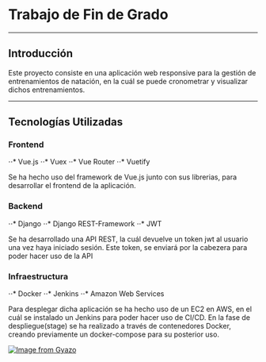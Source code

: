 # Trabajo de Fin de Grado
---
## Introducción
Este proyecto consiste en una aplicación web responsive para la gestión de entrenamientos de natación, en la cuál se puede cronometrar y visualizar dichos entrenamientos.
___
## Tecnologías Utilizadas

### Frontend
⋅⋅* Vue.js
⋅⋅* Vuex
⋅⋅* Vue Router
⋅⋅* Vuetify

Se ha hecho uso del framework de Vue.js junto con sus librerias, para desarrollar
el frontend de la aplicación.

### Backend
⋅⋅* Django
⋅⋅* Django REST-Framework
⋅⋅* JWT

Se ha desarrollado una API REST, la cuál devuelve un token jwt al usuario una vez
haya iniciado sesión. Este token, se enviará por la cabezera para poder hacer uso 
de la API

### Infraestructura 
⋅⋅* Docker
⋅⋅* Jenkins
⋅⋅* Amazon Web Services

Para desplegar dicha aplicación se ha hecho uso de un EC2 en AWS, en el cuál
se instalado un Jenkins para poder hacer uso de CI/CD. En la fase de despliegue(stage) se ha realizado a través de contenedores Docker, creando previamente un
docker-compose para su posterior uso.

[![Image from Gyazo](https://i.gyazo.com/59db325436004a464460240938c8c353.png)](https://gyazo.com/59db325436004a464460240938c8c353)
